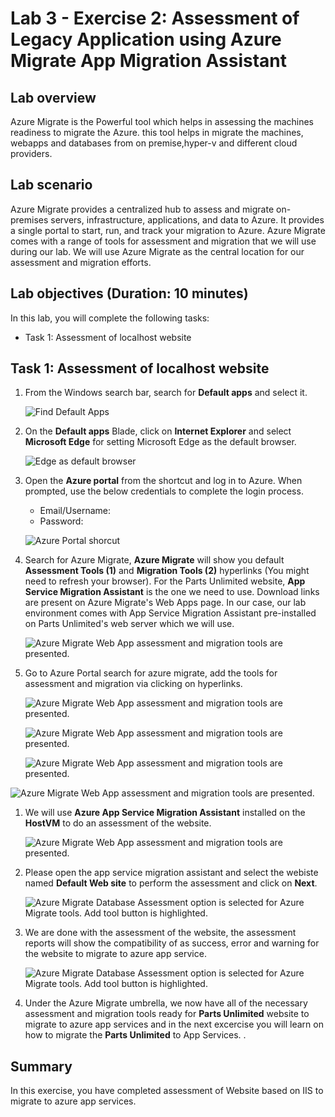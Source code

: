 # Lab 3 - Exercise 2: Assessment of Legacy Application using Azure Migrate App Migration Assistant

## Lab overview

Azure Migrate is the Powerful tool which helps in assessing the machines readiness to migrate the Azure. this tool helps in migrate the machines, webapps and databases from on premise,hyper-v and different cloud providers.

## Lab scenario
Azure Migrate provides a centralized hub to assess and migrate on-premises servers, infrastructure, applications, and data to Azure. It provides a single portal to start, run, and track your migration to Azure. Azure Migrate comes with a range of tools for assessment and migration that we will use during our lab. We will use Azure Migrate as the central location for our assessment and migration efforts.

## Lab objectives (Duration: 10 minutes)

In this lab, you will complete the following tasks:
+ Task 1: Assessment of localhost website


## Task 1: Assessment of localhost website

1. From the Windows search bar, search for **Default apps** and select it.

   ![Find Default Apps](Images/DefaultApps.png "Find Default Apps")
   
1. On the **Default apps** Blade, click on **Internet Explorer** and select **Microsoft Edge** for setting Microsoft Edge as the default browser.

   ![Edge as default browser](Images/Defaultappsss.png "Set Edge as Default Browser")
   
1. Open the **Azure portal** from the shortcut and log in to Azure. When prompted, use the below credentials to complete the login process.

    * Email/Username: <inject key="AzureAdUserEmail"></inject>
    * Password: <inject key="AzureAdUserPassword"></inject>

    ![Azure Portal shorcut](Images/azure-portal-start.png "Azure Portal shortcut")

1. Search for Azure Migrate, **Azure Migrate** will show you default **Assessment Tools (1)** and **Migration Tools (2)** hyperlinks (You might need to refresh your browser). For the Parts Unlimited website, **App Service Migration Assistant** is the one we need to use. Download links are present on Azure Migrate's Web Apps page. In our case, our lab environment comes with App Service Migration Assistant pre-installed on Parts Unlimited's web server which we will use.

   ![Azure Migrate Web App assessment and migration tools are presented.](Images/App_assiatant_image_machine_installed.png "Azure Migrate Web Apps Capabilities")

1. Go to Azure Portal search for azure migrate, add the tools for assessment and migration via clicking on hyperlinks.
   
    ![Azure Migrate Web App assessment and migration tools are presented.](Images/Azure_App_Migration_Search.png "Azure Migrate Web Apps Capabilities")


   ![Azure Migrate Web App assessment and migration tools are presented.](Images/Click_here_option_to_add_tools.png "Azure Migrate Web Apps Capabilities")


   ![Azure Migrate Web App assessment and migration tools are presented.](Images/click_add_the_tools_on.png "Azure Migrate Web Apps Capabilities")  


![Azure Migrate Web App assessment and migration tools are presented.](Images/After_adding_the_tools.png "Azure Migrate Web Apps Capabilities")  

1. We will use **Azure App Service Migration Assistant** installed on the **HostVM** to do an assessment of the website.

    ![Azure Migrate Web App assessment and migration tools are presented.](Images/App_assiatant_image_machine_installed.png "Azure Migrate Web Apps Capabilities")

1. Please open the app service migration assistant and select the webiste named **Default Web site** to perform the assessment and click on **Next**.

    ![Azure Migrate Database Assessment option is selected for Azure Migrate tools. Add tool button is highlighted.](Images/Doing_Assessment_of_webiste_chosse.png "Azure Migrate Database Assessment Tools")


1. We are done with the assessment of the website, the assessment reports will show the compatibility of as success, error and warning for the website to migrate to azure app service.

    ![Azure Migrate Database Assessment option is selected for Azure Migrate tools. Add tool button is highlighted.](Images/assessment_done_will_cehck_afterwards.png "Azure Migrate Database Assessment Tools")


1. Under the Azure Migrate umbrella, we now have all of the necessary assessment and migration tools ready for **Parts Unlimited** website to migrate to azure app services and in the next excercise you will learn on how to migrate the **Parts Unlimited** to App Services. .

    
## Summary
 
In this exercise, you have completed assessment of Website based on IIS to migrate to azure app services.

